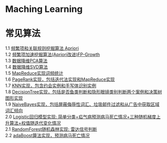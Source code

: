  Maching Learning
===================
# 常见算法
1.1 [频繁项和关联规则挖掘算法 Apriori](/src/python/Apriori/apriori.py)<br>
1.2 [频繁项加速挖掘算法(Apriori改进)FP-Growth](/src/python/FP_Growth/FP-Growth.py)<br>
1.3 [数据降维PCA算法](/src/python/PCA/pca.py)<br>
1.4 [数据降维SVD算法](/src/python/SVD/svd.py)<br>
1.5 [MapReduce实现词频统计](/src/python/MapReduce/WordCount.py)<br>
1.6 [PageRank实现，包括迭代法实现和MapReduce实现](/src/python/PageRank/)<br>
1.7 [KNN实现，包含约会实例和手写体识别实例](/src/python/KNN/knn.py)<br>
1.8 [DecisionTree实现，包括是否鱼类判断和隐形眼镜类别判断两个案例和决策树图形实现](src/python/DecisionTree/)<br>
1.9 [NaiveBayes实现，包括屏蔽侮辱性词汇、垃圾邮件过滤和从广告中获取区域词汇倾向](src/python/NaiveBayes/)<br>
2.0 [Logistic回归模型实现: 简单分类+疝气病预测病马死亡情况+三种随机梯度上升算法+权值随迭代变化情况](src/python/LR/)<br>
2.1 [RandomForest随机森林实现: 雷达信号判断](src/python/RF/randomForest.py)<br>
2.2 [adaBoost算法实现，预测病马死亡情况](src/python/AdaBoost/adaboost.py)<br>

